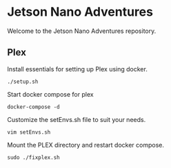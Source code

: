 # Jetson Nano Adventures
Welcome to the Jetson Nano Adventures repository.

## Plex
Install essentials for setting up Plex using docker. 
```
./setup.sh
```

Start docker compose for plex
```
docker-compose -d
```

Customize the setEnvs.sh file to suit your needs.
```
vim setEnvs.sh
```

Mount the PLEX directory and restart docker compose.
```
sudo ./fixplex.sh
```